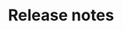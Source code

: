 ---
title: Release notes
redirect_to:
  - https://www.ibm.com/support/knowledgecenter/SS7P7S_ind/watson-assistant-solutions/get-help/release_notes.html
---